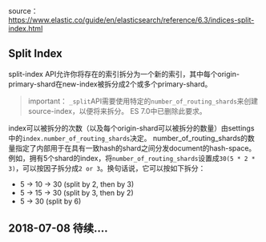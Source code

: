 source：https://www.elastic.co/guide/en/elasticsearch/reference/6.3/indices-split-index.html

## Split Index
split-index API允许你将存在的索引拆分为一个新的索引，其中每个origin-primary-shard在new-index被拆分成2个或多个primary-shard。

> important：
> `_split`API需要使用特定的`number_of_routing_shards`来创建source-index，以便将来拆分。
> ES 7.0中已删除此要求。

index可以被拆分的次数（以及每个origin-shard可以被拆分的数量）由settings中的`index.number_of_routing_shards`决定。
number_of_routing_shards的数量指定了内部用于在具有一致hash的shard之间分发document的hash-space。
例如，拥有5个shard的index，将`number_of_routing_shards`设置成`30(5 * 2 * 3)`，可以按因子拆分成`2 or 3`。换句话说，它可以按如下拆分：
- 5 → 10 → 30 (split by 2, then by 3)
- 5 → 15 → 30 (split by 3, then by 2)
- 5 → 30 (split by 6)

## 2018-07-08 待续....